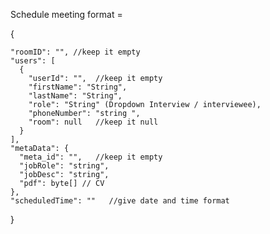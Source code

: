 Schedule meeting format = 

{
  
    "roomID": "", //keep it empty
    "users": [
      {
        "userId": "",  //keep it empty
        "firstName": "String",
        "lastName": "String",
        "role": "String" (Dropdown Interview / interviewee),
        "phoneNumber": "string ",
        "room": null   //keep it null
      }
    ],
    "metaData": {
      "meta_id": "",   //keep it empty
      "jobRole": "string",
      "jobDesc": "string",
      "pdf": byte[] // CV
    },
    "scheduledTime": ""   //give date and time format
  
}
